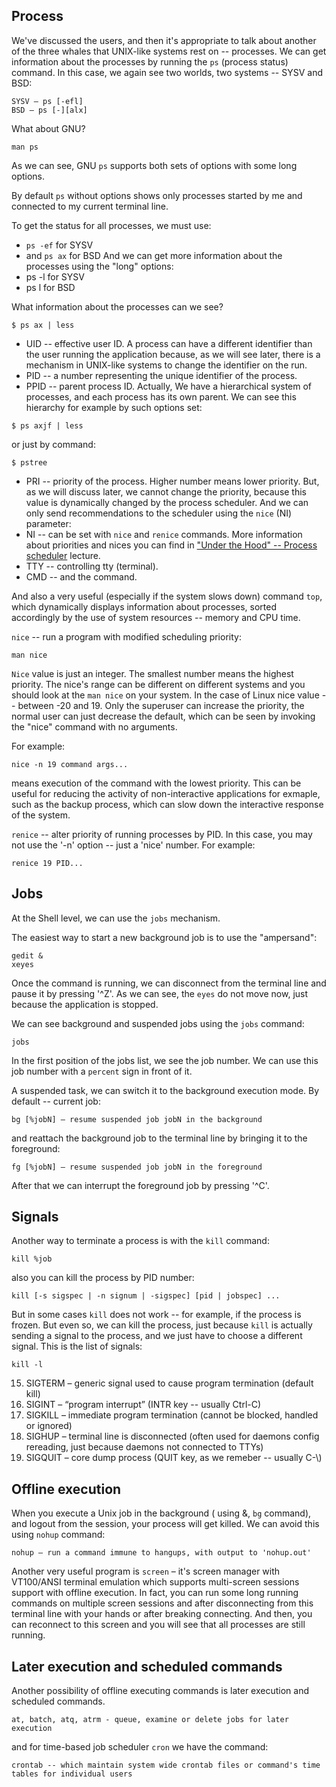 ## Process

We've discussed the users, and then it's appropriate to talk about another of the three whales that UNIX-like systems rest on -- processes. We can get information about the processes by running the `ps` (process status) command. In this case, we again see two worlds, two systems -- SYSV and BSD:
```
SYSV – ps [-efl]
BSD – ps [-][alx]
```
What about GNU?
```
man ps
```
As we can see, GNU `ps` supports both sets of options with some long options.

By default `ps` without options shows only processes started by me and connected to my current terminal line.

To get the status for all processes, we must use:
* `ps -ef` for SYSV
* and `ps ax` for BSD
And we can get more information about the processes using the "long" options:
* ps -l for SYSV
* ps l for BSD

What information about the processes can we see?
```
$ ps ax | less
```
* UID -- effective user ID. A process can have a different identifier than the user running the application because, as we will see later, there is a mechanism in UNIX-like systems to change the identifier on the run.
* PID -- a number representing the unique identifier of the process.
* PPID -- parent process ID. Actually, We have a hierarchical system of processes, and each process has its own parent. We can see this hierarchy for example by such options set:
```
$ ps axjf | less
```
or just by command:
```
$ pstree
```
* PRI -- priority of the process. Higher number means lower priority. But, as we will discuss later, we cannot change the priority, because this value is dynamically changed by the process scheduler. And we can only send recommendations to the scheduler using the `nice` (NI) parameter:
* NI -- can be set with `nice` and `renice` commands. More information about priorities and nices you can find in  ["Under the Hood" -- Process scheduler](../under_the_hood/06_scheduler.md) lecture.
* TTY -- controlling tty (terminal).
* CMD -- and the command.

And also a very useful (especially if the system slows down) command `top`, which dynamically displays information about processes, sorted accordingly by the use of system resources -- memory and CPU time.

`nice` -- run a program with modified scheduling priority:
```
man nice
```
`Nice` value is just an integer.  The smallest number means the highest priority. The nice's range can be different on different systems and you should look at the `man nice` on your system. In the case of Linux nice value -- between -20 and 19. Only the superuser can increase the priority, the normal user can just decrease the default, which can be seen by invoking the "nice" command with no arguments.

For example:
```
nice -n 19 command args...
```
means execution of the command with the lowest priority. This can be useful for reducing the activity of non-interactive applications for exmaple, such as the backup process, which can slow down the interactive response of the system.

`renice` -- alter priority of running processes by PID. In this case, you may not use the '-n' option -- just a 'nice' number. For example:
```
renice 19 PID...
```

## Jobs

At the Shell level, we can use the `jobs` mechanism.

The easiest way to start a new background job is to use the "ampersand":
```
gedit &
xeyes
```

Once the command is running, we can disconnect from the terminal line and pause it by pressing '^Z'. As we can see, the `eyes` do not move now, just because the application is stopped.

We can see background and suspended jobs using the `jobs` command:
```
jobs
```
In the first position of the jobs list, we see the job number. We can use this job number with a `percent` sign in front of it.

A suspended task, we can switch it to the background execution mode. By default -- current job:
```
bg [%jobN] – resume suspended job jobN in the background
```
and reattach the background job to the terminal line by bringing it to the foreground:
```
fg [%jobN] – resume suspended job jobN in the foreground
```
After that we can interrupt the foreground job by pressing '^C'.

## Signals

Another way to terminate a process is with the `kill` command:
```
kill %job
```
also you can kill the process by PID number:
```
kill [-s sigspec | -n signum | -sigspec] [pid | jobspec] ...
```
But in some cases `kill` does not work -- for example, if the process is frozen. But even so, we can kill the process, just because `kill` is actually sending a signal to the process, and we just have to choose a different signal. This is the list of signals:
```
kill -l
```
15) SIGTERM – generic signal used to cause program termination (default kill)
2) SIGINT – “program interrupt” (INTR key -- usually Ctrl-C)
9) SIGKILL – immediate program termination (cannot be blocked, handled or ignored)
1) SIGHUP – terminal line is disconnected (often used for daemons config rereading, just because daemons not connected to TTYs)
3) SIGQUIT – core dump process (QUIT key, as we remeber -- usually C-\\)

## Offline execution

When you execute a Unix job in the background ( using &, `bg` command), and logout from the session, your process will get killed. We can avoid this using `nohup` command:
```
nohup – run a command immune to hangups, with output to 'nohup.out'
```
Another very useful program is `screen` – it's screen manager with VT100/ANSI terminal emulation which supports multi-screen sessions support with offline execution. In fact, you can run some long running commands on multiple screen sessions and after disconnecting from this terminal line with your hands or after breaking connecting. And then, you can reconnect to this screen and you will see that all processes are still running.

## Later execution and scheduled commands

Another possibility of offline executing commands is later execution and scheduled commands.
```
at, batch, atq, atrm - queue, examine or delete jobs for later execution
```
and for time-based job scheduler `cron` we have the command:
```
crontab -- which maintain system wide crontab files or command's time tables for individual users
```
